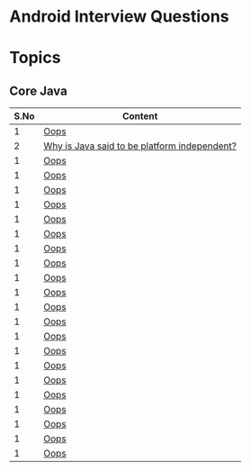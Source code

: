 # Android Interview Questions

# Topics

## Core Java

| S.No | Content |
| --------	 | ------------ |
| 1 | [Oops](README.md#oops) |
| 2 | [Why is Java said to be platform independent?](README.md#version-control-system) |
| 1 | [Oops](README.md#git) |
| 1 | [Oops](README.md#git) |
| 1 | [Oops](README.md#git) |
| 1 | [Oops](README.md#git) |
| 1 | [Oops](README.md#git) |
| 1 | [Oops](README.md#git) |
| 1 | [Oops](README.md#git) |
| 1 | [Oops](README.md#git) |
| 1 | [Oops](README.md#git) |
| 1 | [Oops](README.md#git) |
| 1 | [Oops](README.md#git) |
| 1 | [Oops](README.md#git) |
| 1 | [Oops](README.md#git) |
| 1 | [Oops](README.md#git) |
| 1 | [Oops](README.md#git) |
| 1 | [Oops](README.md#git) |
| 1 | [Oops](README.md#git) |
| 1 | [Oops](README.md#git) |
| 1 | [Oops](README.md#git) |
| 1 | [Oops](README.md#git) |
| 1 | [Oops](README.md#git) |

